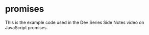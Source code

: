 # promises
This is the example code used in the Dev Series Side Notes video on JavaScript promises. 